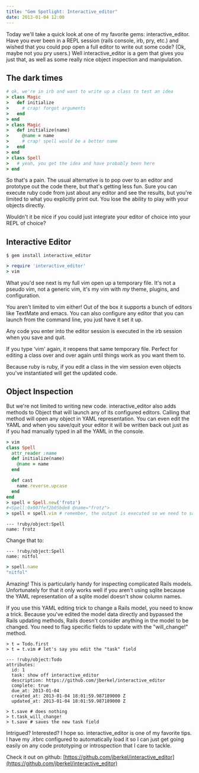 ```yaml
---
title: "Gem Spotlight: Interactive_editor"
date: 2013-01-04 12:00
---
```


Today we'll take a quick look at one of my favorite gems: interactive_editor. Have you ever been in a REPL session (rails console, irb, pry, etc.) and wished that you could pop open a full editor to write out some code? (Ok, maybe not you pry users.) Well interactive_editor is a gem that gives you just that, as well as some really nice object inspection and manipulation.

## The dark times

```ruby
# ok, we're in irb and want to write up a class to test an idea
> class Magic
>   def initialize
>     # crap! forgot arguments
>   end
> end
> class Magic
>   def initialize(name)
>     @name = name
>     # crap! spell would be a better name
>   end
> end
> class Spell
>   # yeah, you get the idea and have probably been here
> end
```

So that's a pain. The usual alternative is to pop over to an editor and prototype out the code there, but that's getting less fun. Sure you can execute ruby code from just about any editor and see the results, but you're limited to what you explicitly print out. You lose the ability to play with your objects directly.

Wouldn't it be nice if you could just integrate your editor of choice into your REPL of choice?

## Interactive Editor

```
$ gem install interactive_editor
```

```ruby
> require 'interactive_editor'
> vim
```

What you'd see next is my full vim open up a temporary file. It's not a pseudo vim, not a generic vim, it's my vim with _my_ theme, plugins, and configuration.

You aren't limited to vim either! Out of the box it supports a bunch of editors like TextMate and emacs. You can also configure any editor that you can launch from the command line, you just have it set it up.

Any code you enter into the editor session is executed in the irb session when you save and quit.

If you type ‘vim' again, it reopens that same temporary file. Perfect for editing a class over and over again until things work as you want them to.

Because ruby is ruby, if you edit a class in the vim session even objects you've instantiated will get the updated code.

## Object Inspection

But we're not limited to writing new code. interactive_editor also adds methods to Object that will launch any of its configured editors. Calling that method will open any object in YAML representation. You can even edit the YAML and when you save/quit your editor it will be written back out just as if you had manually typed in all the YAML in the console.

```ruby
> vim
class Spell
  attr_reader :name
  def initialize(name)
    @name = name
  end

  def cast
    name.reverse.upcase
  end
end
> spell = Spell.new('frotz')
#<Spell:0x007fef2b05bde8 @name="frotz">
> spell = spell.vim # remember, the output is executed so we need to save it
```

```
--- !ruby/object:Spell
name: frotz
```

Change that to:

```
--- !ruby/object:Spell
name: nitfol
```

```ruby
> spell.name
"nitfol"
```

Amazing! This is particularly handy for inspecting complicated Rails models. Unfortunately for that it only works well if you aren't using sqlite because the YAML representation of a sqlite model doesn't show column names.

If you use this YAML editing trick to change a Rails model, you need to know a trick. Because you've edited the model data directly and bypassed the Rails updating methods, Rails doesn't consider anything in the model to be changed. You need to flag specific fields to update with the "will_change!" method.

```
> t = Todo.first
> t = t.vim # let's say you edit the "task" field
```

```
--- !ruby/object:Todo
attributes:
  id: 1
  task: show off interactive_editor
  description: https://github.com/jberkel/interactive_editor
  complete: true
  due_at: 2013-01-04
  created_at: 2013-01-04 18:01:59.987189000 Z
  updated_at: 2013-01-04 18:01:59.987189000 Z
```

```
> t.save # does nothing
> t.task_will_change!
> t.save # saves the new task field
```

Intrigued? Interested? I hope so. interactive_editor is one of my favorite tips. I have my .irbrc configured to automatically load it so I can just get going easily on any code prototyping or introspection that I care to tackle.

Check it out on github: [https://github.com/jberkel/interactive_editor](https://github.com/jberkel/interactive_editor)

